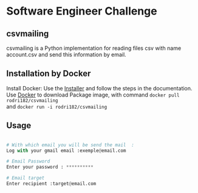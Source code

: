 # Software Engineer Challenge

## csvmailing

csvmailing is a Python implementation for reading files csv with name account.csv and send this information by email.

## Installation by Docker
Install Docker:
Use the [Installer](https://docs.docker.com/desktop/windows/install/) and follow the steps in the documentation.</br>
Use [Docker](https://hub.docker.com/r/rodri182/csvmailing) to download Package image, with command `docker pull rodri182/csvmailing` </br>
and  `docker run -i rodri182/csvmailing`
## Usage
```python

# With which email you will be send the mail  :
Log with your gmail email :exemple@email.com

# Email Password
Enter your password : **********

# Email target
Enter recipient :target@email.com
```
